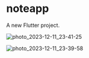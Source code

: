 # noteapp

A new Flutter project.

![photo_2023-12-11_23-41-25](https://github.com/fatima304/Noteria/assets/101287056/9b29928b-af5c-4ba7-859e-e3797d66b46e)

![photo_2023-12-11_23-39-58](https://github.com/fatima304/Noteria/assets/101287056/8e49a420-24c8-485e-8cef-82f8b3b73ad4)

